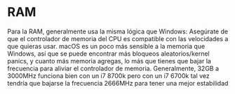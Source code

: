 # RAM

Para la RAM, generalmente usa la misma lógica que Windows: Asegúrate de que el controlador de memoria del CPU es compatible con las velocidades a que quieras usar. macOS es un poco más sensible a la memoria que Windows, así que se puede encontrar más bloqueos aleatorios/kernel panics, y cuanto más memoria agregas, lo más que tienes que bajar la frecuencia para aliviar el controlador de memoria. Generalmente, 32GB a 3000MHz funciona bien con un i7 8700k pero con un i7 6700k tal vez tendría que bajarse la frecuencia 2666MHz para tener una mejor estabilidad
